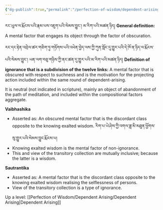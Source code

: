```yaml
---
{"dg-publish":true,"permalink":"/perfection-of-wisdom/dependent-arising/ignorance/"}
---
```


རང་ཡུལ་ལ་རྨོངས་པའི་རྣམ་པས་འཇུག་པའི་སེམས་བྱུང་། མ་རིག་པའི་མཚན་ཉིད།
**General definition:** A mental factor that engages its object through the factor of obscuration.

རང་དང་རྟེན་འབྲེལ་ཚར་གཅིག་ཏུ་གཏོགས་པའི་འཕེན་བྱེད་ལས་ཀྱི་ཀུན་སློང་དུ་གྱུར་པའི་དེ་ཁོ་ན་ཉིད་ལ་རྨོངས་པའི་སེམས་བྱུང་། ཡན་ལག་བཅུ་གཉིས་ཀྱི་ནང་ཚན་དུ་གྱུར་པའི་མ་རིག་པའི་མཚན་ཉིད།
**Definition of ignorance that is a subdivision of the twelve links:**
A mental factor that is obscured with respect to suchness and is the motivation for the projecting action included within the same round of dependent-arising.

It is neutral (not indicated in scripture), mainly an object of abandonment of the path of meditation, and included within the compositional factors aggregate.

**Vaibhashika** 
- Asserted as: An obscured mental factor that is the discordant class opposite to the knowing exalted wisdom. རིག་པ་ཡེ་ཤེས་ཀྱི་འགལ་ཟླ་མི་མཐུན་ཕྱོགས་སུ་གྱུར་པའི་སེམས་བྱུང་རྨོངས་པ།
- Knowing exalted wisdom is the mental factor of non-ignorance.
- This and view of the transitory collection are mutually inclusive; because the latter is a wisdom.

**Sautrantika**
- Asserted as: A mental factor that is the discordant class opposite to the knowing exalted wisdom realising the selflessness of persons.
- View of the transitory collection is a type of ignorance.

Up a level: [[Perfection of Wisdom/Dependent Arising/Dependent Arising\|Dependent Arising]]